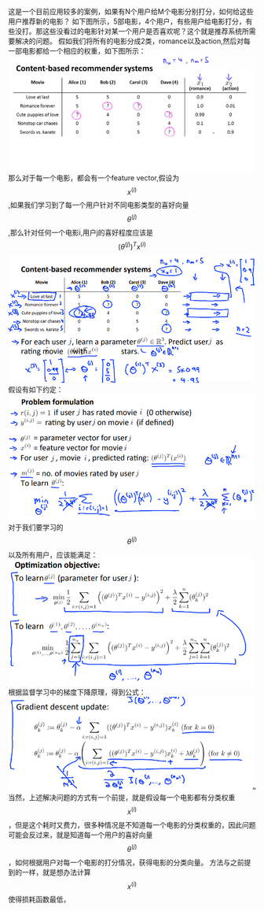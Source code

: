 这是一个目前应用较多的案例，如果有N个用户给M个电影分别打分，如何给这些用户推荐新的电影？
如下图所示，5部电影，4个用户，有些用户给电影打分，有些没打。那这些没看过的电影针对某一个用户是否喜欢呢？这个就是推荐系统所需要解决的问题。
假如我们将所有的电影分成2类，romance以及action,然后对每一部电影都给一个相应的权重，如下图所示：
![](/机器学习/images/92.PNG)
那么对于每一个电影，都会有一个feature vector,假设为$$x^{(i)}$$,如果我们学习到了每一个用户针对不同电影类型的喜好向量$$\theta^{(j)}$$,那么针对任何一个电影i,用户j的喜好程度应该是 $$(\theta^{(j)})^Tx^{(i)}$$
![](/机器学习/images/91.png)
假设有如下约定：
![](/机器学习/images/93.PNG)
对于我们要学习的$$\theta^{(j)}$$以及所有用户，应该能满足：
![](/机器学习/images/94.PNG)
根据监督学习中的梯度下降原理，得到公式：
![](/机器学习/images/95.PNG)
当然，上述解决问题的方式有一个前提，就是假设每一个电影都有分类权重$$x^{(i)}$$，但是这个耗时又费力，很多种情况是不知道每一个电影的分类权重的，因此问题可能会反过来，就是知道每一个用户的喜好向量$$\theta^{(j)}$$，如何根据用户对每一个电影的打分情况，获得电影的分类向量。
方法与之前提到的一样，就是想办法计算$$x^{(i)}$$使得损耗函数最低，